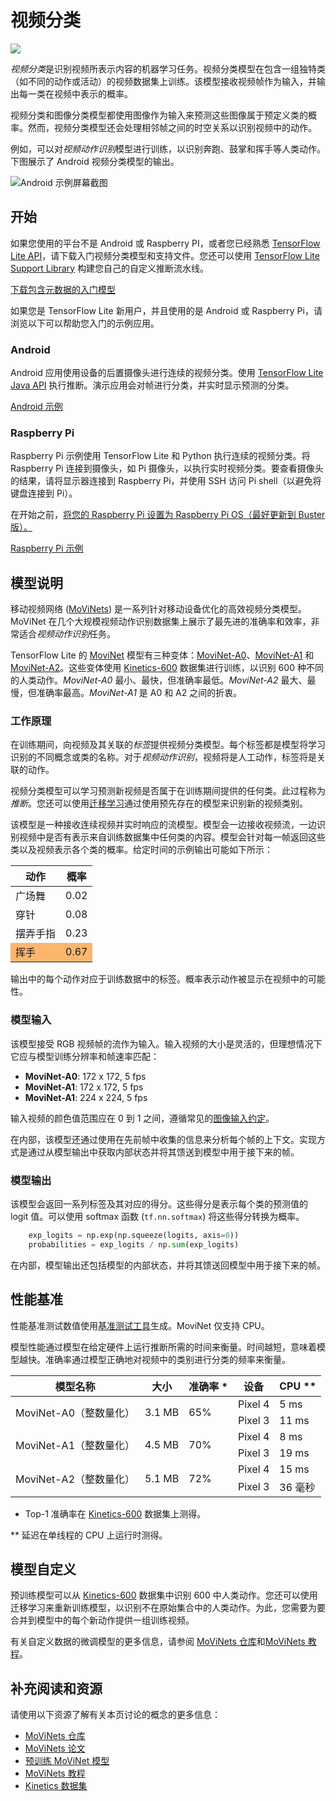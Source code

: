 # 视频分类

<img src="../images/video.png" class="attempt-right">

*视频分类*是识别视频所表示内容的机器学习任务。视频分类模型在包含一组独特类（如不同的动作或活动）的视频数据集上训练。该模型接收视频帧作为输入，并输出每一类在视频中表示的概率。

视频分类和图像分类模型都使用图像作为输入来预测这些图像属于预定义类的概率。然而，视频分类模型还会处理相邻帧之间的时空关系以识别视频中的动作。

例如，可以对*视频动作识别*模型进行训练，以识别奔跑、鼓掌和挥手等人类动作。下图展示了 Android 视频分类模型的输出。

<img src="https://storage.googleapis.com/download.tensorflow.org/models/tflite/screenshots/push-up-classification.gif" class="" alt="Android 示例屏幕截图">

## 开始

如果您使用的平台不是 Android 或 Raspberry PI，或者您已经熟悉 [TensorFlow Lite API](https://www.tensorflow.org/api_docs/python/tf/lite)，请下载入门视频分类模型和支持文件。您还可以使用 [TensorFlow Lite Support Library](../../inference_with_metadata/lite_support) 构建您自己的自定义推断流水线。

<a class="button button-primary" href="https://tfhub.dev/tensorflow/lite-model/movinet/a0/stream/kinetics-600/classification/tflite/int8/1">下载包含元数据的入门模型</a>

如果您是 TensorFlow Lite 新用户，并且使用的是 Android 或 Raspberry Pi，请浏览以下可以帮助您入门的示例应用。

### Android

Android 应用使用设备的后置摄像头进行连续的视频分类。使用 [TensorFlow Lite Java API](https://www.tensorflow.org/lite/api_docs/java/org/tensorflow/lite/package-summary) 执行推断。演示应用会对帧进行分类，并实时显示预测的分类。

<a class="button button-primary" href="https://github.com/tensorflow/examples/tree/master/lite/examples/video_classification/android">Android 示例</a>

### Raspberry Pi

Raspberry Pi 示例使用 TensorFlow Lite 和 Python 执行连续的视频分类。将 Raspberry Pi 连接到摄像头，如 Pi 摄像头，以执行实时视频分类。要查看摄像头的结果，请将显示器连接到 Raspberry Pi，并使用 SSH 访问 Pi shell（以避免将键盘连接到 Pi）。

在开始之前，[将您的 Raspberry Pi 设置为 Raspberry Pi OS（最好更新到 Buster 版）。](https://projects.raspberrypi.org/en/projects/raspberry-pi-setting-up)

<a class="button button-primary" href="https://github.com/tensorflow/examples/tree/master/lite/examples/video_classification/raspberry_pi%20">Raspberry Pi 示例</a>

## 模型说明

移动视频网络 ([MoViNets](https://github.com/tensorflow/models/tree/master/official/projects/movinet)) 是一系列针对移动设备优化的高效视频分类模型。MoViNet 在几个大规模视频动作识别数据集上展示了最先进的准确率和效率，非常适合*视频动作识别*任务。

TensorFlow Lite 的 [MoviNet](https://tfhub.dev/s?deployment-format=lite&q=movinet) 模型有三种变体：[MoviNet-A0](https://tfhub.dev/tensorflow/movinet/a0/stream/kinetics-600/classification)、[MoviNet-A1](https://tfhub.dev/tensorflow/movinet/a1/stream/kinetics-600/classification) 和 [MoviNet-A2](https://tfhub.dev/tensorflow/movinet/a2/stream/kinetics-600/classification)。这些变体使用 [Kinetics-600](https://arxiv.org/abs/1808.01340) 数据集进行训练，以识别 600 种不同的人类动作。*MoviNet-A0* 最小、最快，但准确率最低。*MoviNet-A2* 最大、最慢，但准确率最高。*MoviNet-A1* 是 A0 和 A2 之间的折衷。

### 工作原理

在训练期间，向视频及其关联的*标签*提供视频分类模型。每个标签都是模型将学习识别的不同概念或类的名称。对于*视频动作识别*，视频将是人工动作，标签将是关联的动作。

视频分类模型可以学习预测新视频是否属于在训练期间提供的任何类。此过程称为*推断*。您还可以使用[迁移学习](https://colab.research.google.com/github/tensorflow/models/blob/master/official/projects/movinet/movinet_tutorial.ipynb)通过使用预先存在的模型来识别新的视频类别。

该模型是一种接收连续视频并实时响应的流模型。模型会一边接收视频流，一边识别视频中是否有表示来自训练数据集中任何类的内容。模型会针对每一帧返回这些类以及视频表示各个类的概率。给定时间的示例输出可能如下所示：

<table style="width: 40%;">
  <thead>
    <tr>
      <th>动作</th>
      <th>概率</th>
    </tr>
  </thead>
  <tbody>
    <tr>
      <td>广场舞</td>
      <td>0.02</td>
    </tr>
    <tr>
      <td>穿针</td>
      <td>0.08</td>
    </tr>
    <tr>
      <td>摆弄手指</td>
      <td>0.23</td>
    </tr>
    <tr>
      <td style="background-color: #fcb66d;">挥手</td>
      <td style="background-color: #fcb66d;">0.67</td>
    </tr>
  </tbody>
</table>

输出中的每个动作对应于训练数据中的标签。概率表示动作被显示在视频中的可能性。

### 模型输入

该模型接受 RGB 视频帧的流作为输入。输入视频的大小是灵活的，但理想情况下它应与模型训练分辨率和帧速率匹配：

- **MoviNet-A0**: 172 x 172, 5 fps
- **MoviNet-A1**: 172 x 172, 5 fps
- **MoviNet-A1**: 224 x 224, 5 fps

输入视频的颜色值范围应在 0 到 1 之间，遵循常见的[图像输入约定](https://www.tensorflow.org/hub/common_signatures/images#input)。

在内部，该模型还通过使用在先前帧中收集的信息来分析每个帧的上下文。实现方式是通过从模型输出中获取内部状态并将其馈送到模型中用于接下来的帧。

### 模型输出

该模型会返回一系列标签及其对应的得分。这些得分是表示每个类的预测值的 logit 值。可以使用 softmax 函数 (`tf.nn.softmax`) 将这些得分转换为概率。

```python
    exp_logits = np.exp(np.squeeze(logits, axis=0))
    probabilities = exp_logits / np.sum(exp_logits)
```

在内部，模型输出还包括模型的内部状态，并将其馈送回模型中用于接下来的帧。

## 性能基准

性能基准测试数值使用[基准测试工具](https://www.tensorflow.org/lite/performance/measurement)生成。MoviNet 仅支持 CPU。

模型性能通过模型在给定硬件上运行推断所需的时间来衡量。时间越短，意味着模型越快。准确率通过模型正确地对视频中的类别进行分类的频率来衡量。

<table>
  <thead>
    <tr>
      <th>模型名称</th>
      <th>大小</th>
      <th>准确率 *</th>
      <th>设备</th>
      <th>CPU **</th>
    </tr>
  </thead>
  <tr>
    <td rowspan="2"> MoviNet-A0（整数量化）</td>
    <td rowspan="2">       3.1 MB</td>
    <td rowspan="2">65%</td>
    <td>Pixel 4</td>
    <td>5 ms</td>
  </tr>
   <tr>
    <td>Pixel 3</td>
    <td>11 ms</td>
  </tr>
    <tr>
    <td rowspan="2"> MoviNet-A1（整数量化）</td>
    <td rowspan="2">       4.5 MB</td>
    <td rowspan="2">70%</td>
    <td>Pixel 4</td>
    <td>8 ms</td>
  </tr>
   <tr>
    <td>Pixel 3</td>
    <td>19 ms</td>
  </tr>
      <tr>
    <td rowspan="2"> MoviNet-A2（整数量化）</td>
    <td rowspan="2">       5.1 MB</td>
    <td rowspan="2">72%</td>
    <td>Pixel 4</td>
    <td>15 ms</td>
  </tr>
   <tr>
    <td>Pixel 3</td>
    <td>36 毫秒</td>
  </tr>
</table>

* Top-1 准确率在 [Kinetics-600](https://arxiv.org/abs/1808.01340) 数据集上测得。

** 延迟在单线程的 CPU 上运行时测得。

## 模型自定义

预训练模型可以从 [Kinetics-600](https://arxiv.org/abs/1808.01340) 数据集中识别 600 中人类动作。您还可以使用迁移学习来重新训练模型，以识别不在原始集合中的人类动作。为此，您需要为要合并到模型中的每个新动作提供一组训练视频。

有关自定义数据的微调模型的更多信息，请参阅 [MoViNets 仓库](https://github.com/tensorflow/models/tree/master/official/projects/movinet)和[MoViNets 教程](https://colab.research.google.com/github/tensorflow/models/blob/master/official/projects/movinet/movinet_tutorial.ipynb)。

## 补充阅读和资源

请使用以下资源了解有关本页讨论的概念的更多信息：

- [MoViNets 仓库](https://github.com/tensorflow/models/tree/master/official/projects/movinet)
- [MoViNets 论文](https://arxiv.org/abs/2103.11511)
- [预训练 MoViNet 模型](https://tfhub.dev/s?deployment-format=lite&q=movinet)
- [MoViNets 教程](https://colab.research.google.com/github/tensorflow/models/blob/master/official/projects/movinet/movinet_tutorial.ipynb)
- [Kinetics 数据集](https://deepmind.com/research/open-source/kinetics)
